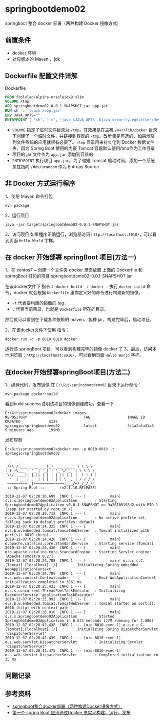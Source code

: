 # springbootdemo02 
springboot 整合 docker 部署（两种构建 Docker 镜像方式）

## 前置条件
 - dcoker 环境 
 - 对应版本的 Maven 、jdk
 
## Dockerfile 配置文件详解

Dockerfile
```dockerfile
FROM frolvlad/alpine-oraclejdk8:slim
VOLUME /tmp
ADD springbootdemo02-0.0.1-SNAPSHOT.jar app.jar
RUN sh -c 'touch /app.jar'
ENV JAVA_OPTS=""
ENTRYPOINT [ "sh", "-c", "java $JAVA_OPTS -Djava.security.egd=file:/dev/./urandom -jar /app.jar" ]
```
- `VOLUME` 指定了临时文件目录为 `/tmp`。其效果是在主机 `/var/lib/docker` 目录下创建了一个临时文件，并链接到容器的 `/tmp`。改步骤是可选的，如果涉及到文件系统的应用就很有必要了。`/tmp` 目录用来持久化到 Docker 数据文件夹，因为 Spring Boot 使用的内嵌 Tomcat 容器默认使用/tmp作为工作目录
- 项目的 jar 文件作为 `app.jar` 添加到容器的
- `ENTRYPOINT` 执行项目 `app.jar`。为了缩短 Tomcat 启动时间，添加一个系统属性指向 `/dev/urandom` 作为 Entropy Source

## 非 Docker 方式运行程序
1、使用 Maven 命令打包
```$xslt
mvn package
```
2、运行项目
```$xslt
java -jar target/springbootdemo02-0.0.1-SNAPSHOT.jar
```
3、访问项目
如果程序正确运行，浏览器访问 `http://localhost:8010/`，可以看到页面 `Hello World` 字样。
## 在 docker 开始部署 springBoot 项目(方法一)
1、在 centos7 ~ 创建一个文件夹 docker 里面放置 上面的 Dockerfile 和 springBoot 打包的项目 springbootdemo02-0.0.1-SNAPSHOT.jar

在该docker文件下 指令：
`docker build -t docker .`
执行 `docker build` 命令，docker 就会根据 `Dockerfile` 里你定义好的命令进行构建新的镜像。

- `-t` 代表要构建的镜像的 tag，
- `.` 代表当前目录，也就是 `Dockerfile` 所在的目录。

然后就可以看到在下载各种依赖的 maven、各种 jar，构建完毕后，启动项目。

2、在该docker文件下使用 指令：
```$xslt
docker run -d -p 8010:8010 docker
```
运行该 springBoot 项目，可以看到构建完毕的镜像 docker 了
3、最后，访问本地浏览器：`http://localhost:8010/`，可以看到页面 `Hello World` 字样。

## 在docker开始部署springBoot项目(方法二)
1、编译代码，发布镜像
在 `E:\Git\springbootdemo02` 目录下运行命令：
```
mvn package docker:build
```
看到build success说明该项目的镜像创建成功，查看一下
```$xslt
E:\Git\springbootdemo02>docker images
REPOSITORY                          TAG                 IMAGE ID            CREATED             SIZE
springio/springbootdemo02           latest              3c1a2afa31a8        5 minutes ago       199MB
```
发布容器

```$xslt
E:\Git\springbootdemo02>docker run -p 8010:8010 -t springio/springbootdemo02

  .   ____          _            __ _ _
 /\\ / ___'_ __ _ _(_)_ __  __ _ \ \ \ \
( ( )\___ | '_ | '_| | '_ \/ _` | \ \ \ \
 \\/  ___)| |_)| | | | | || (_| |  ) ) ) )
  '  |____| .__|_| |_|_| |_\__, | / / / /
 =========|_|==============|___/=/_/_/_/
 :: Spring Boot ::       (v2.1.10.RELEASE)

2019-12-07 02:28:20.699  INFO 1 --- [           main] c.z.s.Springbootdemo02Application        : Starting Springbootdemo02Application v0.0.1-SNAPSHOT on 9a26109198d2 with PID 1 (/app.jar started by root in /)
2019-12-07 02:28:20.712  INFO 1 --- [           main] c.z.s.Springbootdemo02Application        : No active profile set, falling back to default profiles: default
2019-12-07 02:28:24.325  INFO 1 --- [           main] o.s.b.w.embedded.tomcat.TomcatWebServer  : Tomcat initialized with port(s): 8010 (http)
2019-12-07 02:28:24.428  INFO 1 --- [           main] o.apache.catalina.core.StandardService   : Starting service [Tomcat]
2019-12-07 02:28:24.430  INFO 1 --- [           main] org.apache.catalina.core.StandardEngine  : Starting Servlet engine: [Apache Tomcat/9.0.27]
2019-12-07 02:28:24.788  INFO 1 --- [           main] o.a.c.c.C.[Tomcat].[localhost].[/]       : Initializing Spring embedded WebApplicationContext
2019-12-07 02:28:24.789  INFO 1 --- [           main] o.s.web.context.ContextLoader            : Root WebApplicationContext: initialization completed in 3861 ms
2019-12-07 02:28:25.433  INFO 1 --- [           main] o.s.s.concurrent.ThreadPoolTaskExecutor  : Initializing ExecutorService 'applicationTaskExecutor'
2019-12-07 02:28:25.992  INFO 1 --- [           main] o.s.b.w.embedded.tomcat.TomcatWebServer  : Tomcat started on port(s): 8010 (http) with context path ''
2019-12-07 02:28:26.010  INFO 1 --- [           main] c.z.s.Springbootdemo02Application        : Started Springbootdemo02Application in 6.873 seconds (JVM running for 7.886)
2019-12-07 02:28:42.438  INFO 1 --- [nio-8010-exec-1] o.a.c.c.C.[Tomcat].[localhost].[/]       : Initializing Spring DispatcherServlet 'dispatcherServlet'
2019-12-07 02:28:42.439  INFO 1 --- [nio-8010-exec-1] o.s.web.servlet.DispatcherServlet        : Initializing Servlet 'dispatcherServlet'
2019-12-07 02:28:42.475  INFO 1 --- [nio-8010-exec-1] o.s.web.servlet.DispatcherServlet        : Completed initialization in 35 ms
```
## 问题记录

## 参考资料

- [springboot整合docker部署（两种构建Docker镜像方式）](https://www.cnblogs.com/shamo89/p/9201513.html)
- [第一个 spring Boot 应用通过Docker 来实现构建、运行、发布](https://blog.csdn.net/u010046908/article/details/56008445?fps=1&locationNum=13)